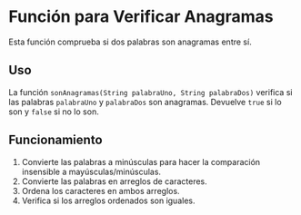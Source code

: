 # Función para Verificar Anagramas

Esta función comprueba si dos palabras son anagramas entre sí.

## Uso

La función `sonAnagramas(String palabraUno, String palabraDos)` verifica si las palabras `palabraUno` y `palabraDos` son anagramas. Devuelve `true` si lo son y `false` si no lo son.

## Funcionamiento

1. Convierte las palabras a minúsculas para hacer la comparación insensible a mayúsculas/minúsculas.
2. Convierte las palabras en arreglos de caracteres.
3. Ordena los caracteres en ambos arreglos.
4. Verifica si los arreglos ordenados son iguales.